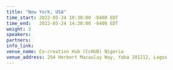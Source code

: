 ```yaml
---
title: "New York, USA"
time_start: 2022-05-24 10:30:00 -0400 EDT
time_end:   2022-05-24 14:30:00 -0400 EDT
weight: 3
speakers:
partners:
info_link: 
venue_name: Co-creation Hub (CcHUB) Nigeria
venue_address: 294 Herbert Macaulay Way, Yaba 101212, Lagos
---
```



